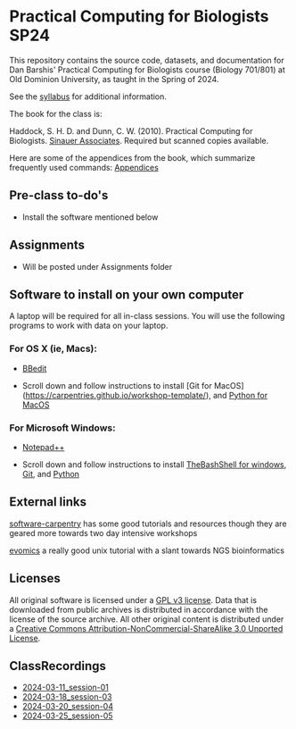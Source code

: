 # Practical Computing for Biologists SP24

This repository contains the source code, datasets, and documentation for 
Dan Barshis' Practical Computing for Biologists course (Biology 701/801) at Old Dominion University, as 
taught in the Spring of 2024.

See the [syllabus](https://github.com/BarshisLab/24sp_pcfb/blob/main/syllabus/Biol701-801_PCB_Spring_2024_Barshis.pdf) 
for additional information.

The book for the class is:

Haddock, S. H. D. and Dunn, C. W. (2010). Practical Computing for Biologists. 
[Sinauer Associates](http://practicalcomputing.org). Required but scanned copies available.

Here are some of the appendices from the book, which summarize frequently used 
commands:
[Appendices](http://practicalcomputing.org/files/PCfB_Appendices.pdf)

## Pre-class to-do's

  - Install the software mentioned below

## Assignments

- Will be posted under Assignments folder

## Software to install on your own computer

A laptop will be required for all in-class sessions. You will use the following programs
to work with data on your laptop.

### For OS X (ie, Macs):

- [BBedit](https://www.barebones.com/products/bbedit/)

- Scroll down and follow instructions to install [Git for MacOS] (https://carpentries.github.io/workshop-template/), and [Python for MacOS](https://carpentries.github.io/workshop-template/)

### For Microsoft Windows:

- [Notepad++](https://notepad-plus-plus.org/)

- Scroll down and follow instructions to install [TheBashShell for windows](https://carpentries.github.io/workshop-template/), [Git](https://carpentries.github.io/workshop-template/), and [Python](https://carpentries.github.io/workshop-template/)

## External links

[software-carpentry](http://software-carpentry.org) has some good tutorials and resources
though they are geared more towards two day intensive workshops

[evomics](http://evomics.org/learning/unix-tutorial/) a really good unix tutorial with a slant towards NGS bioinformatics

## Licenses

All original software is licensed under a 
[GPL v3 license](http://www.gnu.org/licenses/gpl-3.0.html). 
Data that is downloaded from public archives is distributed in accordance with 
the license of the source archive. All other original content is distributed 
under a [Creative Commons Attribution-NonCommercial-ShareAlike 3.0 Unported 
License](http://creativecommons.org/licenses/by-nc-sa/3.0/deed.en_US).

## ClassRecordings

  * [2024-03-11_session-01](https://odu.zoom.us/rec/share/UzZ15E1VSgjCu1mHtmTzQFfA_-nujjPYF9RDy-jqYcvTJOpMu-4vHDvDc01QJcLQ.grMsxUGmWPgeTD1I)
  * [2024-03-18_session-03](https://odu.zoom.us/rec/share/dydHPYIE8nBJhLK6wIjXlwPAl0iyZQGEwKygqTvj2zu3dTSveGIQy5UrE1mzxGg.8-6Kj9GEf-bsDu_u)
  * [2024-03-20_session-04](https://odu.zoom.us/rec/share/Ws3vACzfThcv8V_U7iu-Ub3vzi3zYqiqMxBKmDTUUP8JQGW2qw7PXFLmU7vNPOC7.J800JNj4LvG64NBw)
  * [2024-03-25_session-05](https://odu.zoom.us/rec/share/2geqRwUwmLwEzVQEZJ1A2a0he3KVUgvnyqwdoujCmXkRJuSHxq6PIFZXNM__Acvr.L3CCaSKmWJH-atGX)